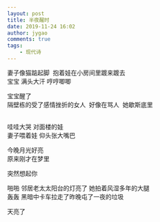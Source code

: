 ```yaml
---
layout: post
title: 半夜醒时
date: 2019-11-24 16:02
author: jygao
comments: true
tags:
    - 现代诗
---
```

<!-- wp:paragraph -->
<p>妻子像猫踮起脚  抱着娃在小房间里踱来踱去<br>宝宝 满头大汗 哼哼唧唧</p>
<!-- /wp:paragraph -->

<!-- wp:paragraph -->
<p>宝宝醒了<br>隔壁栋的受了感情挫折的女人 &nbsp;好像在骂人&nbsp; 她歇斯底里</p>
<!-- /wp:paragraph -->

<!-- wp:paragraph -->
<p> <br>哇哇大哭  对面楼的娃 <br>妻子喂着娃 仰头张大嘴巴</p>
<!-- /wp:paragraph -->

<!-- wp:paragraph -->
<p>今晚月光好亮<br>原来刚才在梦里</p>
<!-- /wp:paragraph -->

<!-- wp:paragraph -->
<p>突然想起你</p>
<!-- /wp:paragraph -->

<!-- wp:paragraph -->
<p>啪啪 邻居老太太阳台的灯亮了 她拍着风湿多年的大腿<br> 轰轰 黑暗中卡车拉走了昨晚屯了一夜的垃圾 </p>
<!-- /wp:paragraph -->

<!-- wp:paragraph -->
<p>天亮了

</p>
<!-- /wp:paragraph -->
